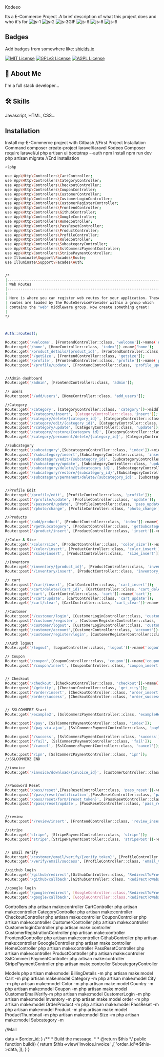 Kodeeo

Its a E-Commerce Project .A brief description of what this project does and who it's for
![js-1](https://user-images.githubusercontent.com/97294949/212993229-f7ec515d-d132-489c-9fe0-7f10fa7cfc27.GIF)
![js-2](https://user-images.githubusercontent.com/97294949/212993290-db5bec1b-6aa5-483e-bfe8-c031986e4f9e.GIF)
![js-3GIF](https://user-images.githubusercontent.com/97294949/212993335-6d23dd10-3892-4723-8778-4c3ecd704c0e.GIF)
![js-6](https://user-images.githubusercontent.com/97294949/212993393-ad6efa30-b50c-407b-94ab-ae66934120bb.GIF)
![js-8](https://user-images.githubusercontent.com/97294949/212993439-7a28b524-321b-4bd0-96c5-3574062b93a5.GIF)
![js-9](https://user-images.githubusercontent.com/97294949/212993477-31d66a02-bf34-4002-9bd3-9965bde42f73.GIF)


## Badges

Add badges from somewhere like: [shields.io](https://shields.io/)

[![MIT License](https://img.shields.io/badge/License-MIT-green.svg)](https://choosealicense.com/licenses/mit/)
[![GPLv3 License](https://img.shields.io/badge/License-GPL%20v3-yellow.svg)](https://opensource.org/licenses/)
[![AGPL License](https://img.shields.io/badge/license-AGPL-blue.svg)](http://www.gnu.org/licenses/agpl-3.0)


## 🚀 About Me
I'm a full stack developer...


## 🛠 Skills
Javascript, HTML, CSS...


## Installation

Install my-E-Commerce project with Gitbash
//First Project Installation Command
composer create-project laravel/laravel Kodeeo
Composer require laravel/ui
php artisan ui bootstrap --auth
npm Install
npm run dev
php artisan migrate
//End Installation

```bash
<?php

use App\Http\Controllers\CartController;
use App\Http\Controllers\CategoryController;
use App\Http\Controllers\CheckoutController;
use App\Http\Controllers\CouponController;
use App\Http\Controllers\CustomerController;
use App\Http\Controllers\CustomerLoginController;
use App\Http\Controllers\CustomerRegisterController;
use App\Http\Controllers\FrontendController;
use App\Http\Controllers\GithubController;
use App\Http\Controllers\GoogleController;
use App\Http\Controllers\HomeController;
use App\Http\Controllers\PassResetController;
use App\Http\Controllers\ProductController;
use App\Http\Controllers\ProfileController;
use App\Http\Controllers\RoleController;
use App\Http\Controllers\SubcategoryController;
use App\Http\Controllers\SslCommerzPaymentController;
use App\Http\Controllers\StripePaymentController;
use Illuminate\Support\Facades\Route;
use Illuminate\Support\Facades\Auth;


/*
|--------------------------------------------------------------------------
| Web Routes
|--------------------------------------------------------------------------
|
| Here is where you can register web routes for your application. These
| routes are loaded by the RouteServiceProvider within a group which
| contains the "web" middleware group. Now create something great!
|
*/



Auth::routes();

Route::get('/welcome', [FrontendController::class, 'welcome'])->name('welcome');
Route::get('/home', [HomeController::class, 'index'])->name('home');
Route::get('/product_details/{product_id}', [FrontendController::class, 'product_details'])->name('product.details');
Route::post('/getSize', [FrontendController::class, 'getsize']);
Route::get('/profile', [FrontendController::class, 'profile'])->name('profile');
Route::post('/profile/update', [FrontendController::class, 'profile_update']);


//Admin dashboard
Route::get('/admin', [FrontendController::class, 'admin']);

// users
Route::post('/add/users', [HomeController::class, 'add_users']);

//Category
Route::get('/category', [CategoryController::class, 'category'])->middleware('mail_role');
Route::post('/category/insert', [CategoryController::class,'insert']);
Route::get('/category/delete/{category_id}', [CategoryController::class, 'delete']);
Route::get('/category/edit/{category_id}', [CategoryController::class, 'edit']);
Route::post('/category/update', [CategoryController::class, 'update']);
Route::get('/category/restore/{category_id}', [CategoryController::class, 'restore']);
Route::get('/category/permanent/delete/{category_id}', [CategoryController::class, 'p_delete']);

//Subcategory
Route::get('/subcategory',[SubcategoryController::class, 'index'])->middleware('mail_role');
Route::post('/subcategory/insert',[SubcategoryController::class, 'insert']);
Route::get('/subcategory/edit/{subcategory_id}', [SubcategoryController::class, 'edit']);
Route::post('/subcategory/update', [SubcategoryController::class, 'update']);
Route::get('/subcategory/delete/{subcategory_id}', [SubcategoryController::class, 'delete']);
Route::get('/subcategory/restore/{subcategory_id}',[SubcategoryController::class, 'restore']);
Route::get('/subcategory/permanent/delete/{subcategory_id}', [SubcategoryController::class, 'p_delete']);


//Profile Edit 
Route::get('/profile/edit', [ProfileController::class, 'profile']);
Route::post('/profile/update', [ProfileController::class, 'update']);
Route::post('/password/update', [ProfileController::class, 'pass_update']);
Route::post('/photo/change', [ProfileController::class, 'photo_change']); 

//Products
Route::get('/add/product', [ProductController::class, 'index'])->name('add.product');
Route::post('/getSubcategory', [ProductController::class, 'getSubcategory']);
Route::post('/product/insert', [ProductController::class, 'insert'])->name('product.insert');

//Color & Size
Route::get('/color/size', [ProductController::class, 'color_size'])->name('color.size');
Route::post('/color/insert', [ProductController::class, 'color_insert']);
Route::post('/size/insert', [ProductController::class,  'size_insert']);

//Inventory
Route::get('/inventory/{product_id}', [ProductController::class, 'inventory'])->name('inventory');
Route::post('/inventory/insert', [ProductController::class, 'inventory_insert']);

// cart 
Route::post('/cart/insert', [CartController::class, 'cart_insert']);
Route::get('/cart/delete/{cart_id}', [CartController::class, 'cart_delete'])->name('cart.delete');
Route::get('/cart', [CartController::class, 'cart'])->name('cart');
Route::post('/cart/update', [CartController::class, 'cart_update']);
Route::get('/cart/clear', [CartController::class, 'cart_clear'])->name('cart.clear');

//Customer 
Route::post('/customer/login', [CustomerLoginController::class, 'customer_login']);
Route::post('/customer/register', [CustomerRegisterController::class, 'customer_register']);
Route::get('/customer/logout', [CustomerLoginController::class, 'customer_logout'])->name('customer.logout');
Route::get('/customer/account',[CustomerController::class, 'account'])->name('customer.account');
Route::get('/customer/register/login', [CustomerRegisterController::class, 'customer_reg'])->name('login_register');

//Auth logout
Route::get('/logout', [LoginController::class, 'logout'])->name('logout');

// Coupon
Route::get('/coupon',[CouponController::class, 'coupon'])->name('coupon'); 
Route::post('/coupon/insert', [CouponController::class, 'coupon_insert']);


// Checkout 
Route::get('/checkout',[CheckoutController::class, 'checkout'])->name('checkout');
Route::post('/getcity', [CheckoutController::class, 'get_city']);
Route::post('/order/insert', [CheckoutController::class, 'order_insert']);
Route::get('/order/success', [CheckoutController::class, 'order_success'])->name('order.success');


// SSLCOMMERZ Start
Route::get('/example2', [SslCommerzPaymentController::class, 'exampleHostedCheckout']);

Route::post('/pay', [SslCommerzPaymentController::class, 'index']);
Route::post('/pay-via-ajax', [SslCommerzPaymentController::class, 'payViaAjax']);

Route::post('/success', [SslCommerzPaymentController::class, 'success']);
Route::post('/fail', [SslCommerzPaymentController::class, 'fail']);
Route::post('/cancel', [SslCommerzPaymentController::class, 'cancel']);

Route::post('/ipn', [SslCommerzPaymentController::class, 'ipn']);
//SSLCOMMERZ END

//invoice
Route::get('/invoice/download/{invoice_id}', [CustomerController::class, 'invoice_download'])->name('invoice.download');


//Password Reset
Route::get('/pass/reset',[PassResetController::class, 'pass_reset'])->name('pass.reset');
Route::post('/pass/reset/notification',[PassResetController::class, 'pass_reset_notification'])->name('pass.reset.notification');
Route::get('/pass/reset/form/{reset_token}', [PassResetController::class, 'pass_reset_form'])->name('pass.reset.form');
Route::post('/pass/reset/update', [PassResetController::class, 'pass_reset_update'])->name('pass.reset.update');


//review
Route::post('/review/insert', [FrontendController::class, 'review_insert'])->name('review.insert');

//stripe
Route::get('stripe', [StripePaymentController::class, 'stripe']);
Route::post('stripe',[StripePaymentController::class, 'stripePost'])->name('stripe.post');


// Email Verify
Route::get('/customer/email/verify/{verify_token}', [ProfileController::class, 'email_verify']);
Route::get('/verify/email/success', [ProfileController::class, 'email_verify_success']);

//github login
Route::get('/github/redirect',[GithubController::class, 'RedirectToProvider']);
Route::get('/github/callback',[GithubController::class, 'RedirectToWebsite']);

//google login
Route::get('/google/redirect', [GoogleController::class,'RedirectToProvider']);
Route::get('/google/callback', [GoogleController::class,'RedirectToWebsite']);
```
Controllers
php artisan make:controller CartController
php artisan make:controller CategoryController
php artisan make:controller CheckoutController
php artisan make:controller CouponController
php artisan make:controller CustomerController
php artisan make:controller CustomerloginController
php artisan make:controller CustomerRegistrationController
php artisan make:controller FrontendController
php artisan make:controller GithubController
php artisan make:controller GooogleController
php artisan make:controller HomeController
php artisan make:controller PassResetController
php artisan make:controller ProductController
php artisan make:controller SslCommerzPaymentController
php artisan make:controller StripePaymentController
php artisan make:controller SubcategoryController

 Models
php artisan make:model BillingDetails -m
php artisan make:model Cart -m
php artisan make:model Category -m
php artisan make:model City -m
php artisan make:model Color -m
php artisan make:model Country -m
php artisan make:model Coupon -m
php artisan make:model CustomerEmailVerify-m
php artisan make:model CustomerLogin -m
php artisan make:model Inventory -m
php artisan make:model order -m
php artisan make:model OrderProduct -m
php artisan make:model PassReset -m
php artisan make:model Product -m
php artisan make:model ProductThumbnail -m
php artisan make:model Size -m
php artisan make:model Subcategory -m

//Mail
<?php

namespace App\Mail;

use Illuminate\Bus\Queueable;
use Illuminate\Contracts\Queue\ShouldQueue;
use Illuminate\Mail\Mailable;
use Illuminate\Queue\SerializesModels;

class InvoiceMail extends Mailable
{
    use Queueable, SerializesModels;

    /**
     * Create a new message instance.
     *
     * @return void
     */
    protected $data='';
    public function __construct($order_id)
    {
        $this->data = $order_id;
    }

    /**
     * Build the message.
     *
     * @return $this
     */
    public function build()
    {
        return $this->view('invoice.invoice' ,[
            'order_id'=>$this->data,
        ]);
    }
}
